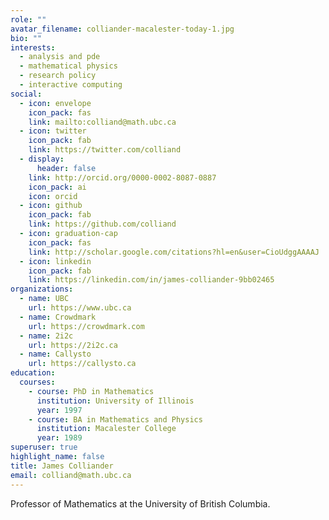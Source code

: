 ```yaml
---
role: ""
avatar_filename: colliander-macalester-today-1.jpg
bio: ""
interests:
  - analysis and pde
  - mathematical physics
  - research policy
  - interactive computing
social:
  - icon: envelope
    icon_pack: fas
    link: mailto:colliand@math.ubc.ca
  - icon: twitter
    icon_pack: fab
    link: https://twitter.com/colliand
  - display:
      header: false
    link: http://orcid.org/0000-0002-8087-0887
    icon_pack: ai
    icon: orcid
  - icon: github
    icon_pack: fab
    link: https://github.com/colliand
  - icon: graduation-cap
    icon_pack: fas
    link: http://scholar.google.com/citations?hl=en&user=CioUdggAAAAJ
  - icon: linkedin
    icon_pack: fab
    link: https://linkedin.com/in/james-colliander-9bb02465
organizations:
  - name: UBC
    url: https://www.ubc.ca
  - name: Crowdmark
    url: https://crowdmark.com
  - name: 2i2c
    url: https://2i2c.ca
  - name: Callysto
    url: https://callysto.ca
education:
  courses:
    - course: PhD in Mathematics
      institution: University of Illinois
      year: 1997
    - course: BA in Mathematics and Physics
      institution: Macalester College
      year: 1989
superuser: true
highlight_name: false
title: James Colliander
email: colliand@math.ubc.ca
---
```


Professor of Mathematics at the University of British Columbia.
